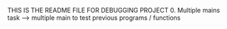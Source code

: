 THIS IS THE README FILE FOR DEBUGGING PROJECT
0. Multiple mains task --> multiple main to test previous programs / functions

